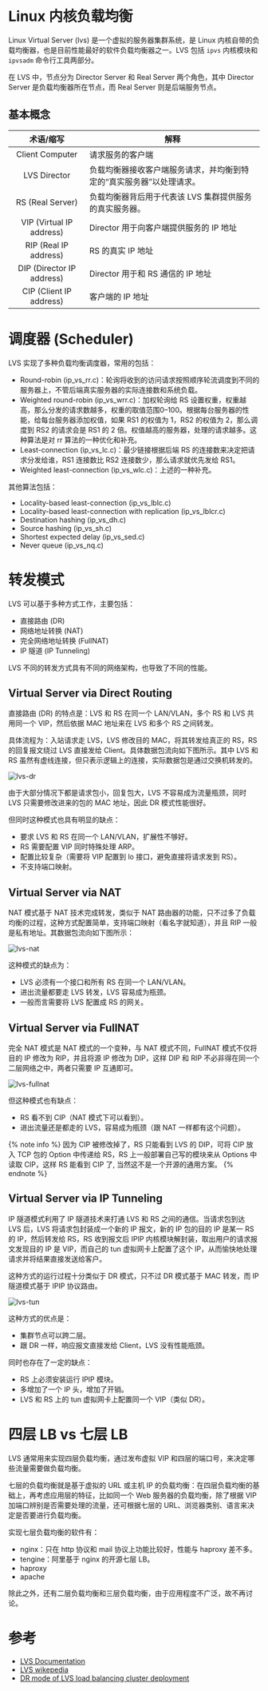 # Linux 内核负载均衡

Linux Virtual Server (lvs)  是一个虚拟的服务器集群系统，是 Linux 内核自带的负载均衡器，也是目前性能最好的软件负载均衡器之一。LVS 包括 `ipvs` 内核模块和 `ipvsadm` 命令行工具两部分。

在 LVS 中，节点分为 Director Server 和 Real Server 两个角色，其中 Director Server 是负载均衡器所在节点，而 Real Server 则是后端服务节点。

## 基本概念
|         术语/缩写         | 解释                                                         |
| :-----------------------: | ------------------------------------------------------------ |
|      Client Computer      | 请求服务的客户端                                             |
|       LVS Director        | 负载均衡器接收客户端服务请求，并均衡到特定的“真实服务器”以处理请求。 |
|     RS (Real Server)      | 负载均衡器背后用于代表该 LVS 集群提供服务的真实服务器。      |
| VIP (Virtual IP address)  | Director 用于向客户端提供服务的 IP 地址                      |
|   RIP (Real IP address)   | RS 的真实 IP 地址                                            |
| DIP (Director IP address) | Director 用于和 RS 通信的 IP 地址                            |
|  CIP (Client IP address)  | 客户端的 IP 地址                                             |

# 调度器 (Scheduler)
LVS 实现了多种负载均衡调度器，常用的包括：
- Round-robin (ip_vs_rr.c)：轮询将收到的访问请求按照顺序轮流调度到不同的服务器上，不管后端真实服务器的实际连接数和系统负载。
- Weighted round-robin (ip_vs_wrr.c)：加权轮询给 RS 设置权重，权重越高，那么分发的请求数越多，权重的取值范围0–100。根据每台服务器的性能，给每台服务器添加权值，如果 RS1 的权值为 1，RS2 的权值为 2，那么调度到 RS2 的请求会是 RS1 的 2 倍。权值越高的服务器，处理的请求越多。这种算法是对 rr 算法的一种优化和补充。
- Least-connection (ip_vs_lc.c)：最少链接根据后端 RS 的连接数来决定把请求分发给谁，RS1 连接数比 RS2 连接数少，那么请求就优先发给 RS1。
- Weighted least-connection (ip_vs_wlc.c)：上述的一种补充。

其他算法包括：
- Locality-based least-connection (ip_vs_lblc.c)
- Locality-based least-connection with replication (ip_vs_lblcr.c)
- Destination hashing (ip_vs_dh.c)
- Source hashing (ip_vs_sh.c)
- Shortest expected delay (ip_vs_sed.c)
- Never queue (ip_vs_nq.c)

# 转发模式
LVS 可以基于多种方式工作，主要包括：
- 直接路由 (DR)
- 网络地址转换 (NAT)
- 完全网络地址转换 (FullNAT)
- IP 隧道 (IP Tunneling)

LVS 不同的转发方式具有不同的网络架构，也导致了不同的性能。

## Virtual Server via Direct Routing
直接路由 (DR) 的特点是：LVS 和 RS 在同一个 LAN/VLAN，多个 RS 和 LVS 共用同一个 VIP，然后依据 MAC 地址来在 LVS 和多个 RS 之间转发。

具体流程为：入站请求走 LVS，LVS 修改目的 MAC，将其转发给真正的 RS，RS 的回复报文绕过 LVS 直接发给 Client。具体数据包流向如下图所示。其中 LVS 和 RS 虽然有虚线连接，但只表示逻辑上的连接，实际数据包是通过交换机转发的。

![lvs-dr](lvs-dr.png)

由于大部分情况下都是请求包小，回复包大，LVS 不容易成为流量瓶颈，同时 LVS 只需要修改进来的包的 MAC 地址，因此 DR 模式性能很好。

但同时这种模式也具有明显的缺点：
- 要求 LVS 和 RS 在同一个 LAN/VLAN，扩展性不够好。
- RS 需要配置 VIP 同时特殊处理 ARP。
- 配置比较复杂（需要将 VIP 配置到 lo 接口，避免直接将请求发到 RS）。
- 不支持端口映射。

## Virtual Server via NAT
NAT 模式基于 NAT 技术完成转发，类似于 NAT 路由器的功能，只不过多了负载均衡的过程，这种方式配置简单，支持端口映射（看名字就知道），并且 RIP 一般是私有地址。其数据包流向如下图所示：

![lvs-nat](lvs-nat.png)

这种模式的缺点为：
- LVS 必须有一个接口和所有 RS 在同一个 LAN/VLAN。
- 进出流量都要走 LVS 转发，LVS 容易成为瓶颈。
- 一般而言需要将 LVS 配置成 RS 的网关。

## Virtual Server via FullNAT
完全 NAT 模式是 NAT 模式的一个变种，与 NAT 模式不同，FullNAT 模式不仅将目的 IP 修改为 RIP，并且将源 IP 修改为 DIP，这样 DIP 和 RIP 不必非得在同一个二层网络之中，两者只需要 IP 互通即可。

![lvs-fullnat](lvs-fullnat.png)

但这种模式也有缺点：
- RS 看不到 CIP（NAT 模式下可以看到）。
- 进出流量还是都走的 LVS，容易成为瓶颈（跟 NAT 一样都有这个问题）。

{% note info %}
因为 CIP 被修改掉了，RS 只能看到 LVS 的 DIP，可将 CIP 放入 TCP 包的 Option 中传递给 RS，RS 上一般部署自己写的模块来从 Options 中读取 CIP，这样 RS 能看到 CIP 了, 当然这不是一个开源的通用方案。
{% endnote %}

## Virtual Server via IP Tunneling
IP 隧道模式利用了 IP 隧道技术来打通 LVS 和 RS 之间的通信。当请求包到达 LVS 后，LVS 将请求包封装成一个新的 IP 报文，新的 IP 包的目的 IP 是某一 RS 的 IP，然后转发给 RS，RS 收到报文后 IPIP 内核模块解封装，取出用户的请求报文发现目的 IP 是 VIP，而自己的 tun 虚拟网卡上配置了这个 IP，从而愉快地处理请求并将结果直接发送给客户。

这种方式的运行过程十分类似于 DR 模式，只不过 DR 模式基于 MAC 转发，而 IP 隧道模式基于 IPIP 协议路由。

![lvs-tun](lvs-tun.png)

这种方式的优点是：
- 集群节点可以跨二层。
- 跟 DR 一样，响应报文直接发给 Client，LVS 没有性能瓶颈。

同时也存在了一定的缺点：
- RS 上必须安装运行 IPIP 模块。
- 多增加了一个 IP 头，增加了开销。
- LVS 和 RS 上的 tun 虚拟网卡上配置同一个 VIP（类似 DR）。

# 四层 LB vs 七层 LB
LVS 通常用来实现四层负载均衡，通过发布虚拟 VIP 和四层的端口号，来决定哪些流量需要做负载均衡。

七层的负载均衡就是基于虚拟的 URL 或主机 IP 的负载均衡：在四层负载均衡的基础上，再考虑应用层的特征，比如同一个 Web 服务器的负载均衡，除了根据 VIP 加端口辨别是否需要处理的流量，还可根据七层的 URL、浏览器类别、语言来决定是否要进行负载均衡。

实现七层负载均衡的软件有：
- nginx：只在 http 协议和 mail 协议上功能比较好，性能与 haproxy 差不多。
- tengine：阿里基于 nginx 的开源七层 LB。
- haproxy
- apache

除此之外，还有二层负载均衡和三层负载均衡，由于应用程度不广泛，故不再讨论。

# 参考
- [LVS Documentation](http://www.linuxvirtualserver.org/Documents.html)
- [LVS wikepedia](https://en.wikipedia.org/wiki/Linux_Virtual_Server)
- [DR mode of LVS load balancing cluster deployment](https://programmer.group/dr-mode-of-lvs-load-balancing-cluster-deployment.html)
